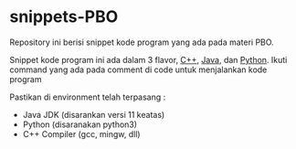 # snippets-PBO

Repository ini berisi snippet kode program yang ada pada materi PBO.

Snippet kode program ini ada dalam 3 flavor, [C++](/cpp/), [Java](/java/), dan [Python](/python/). Ikuti command yang ada pada comment di code untuk menjalankan kode program 

Pastikan di environment telah terpasang :

- Java JDK (disarankan versi 11 keatas)
- Python (disaranakan python3)
- C++ Compiler (gcc, mingw, dll)
